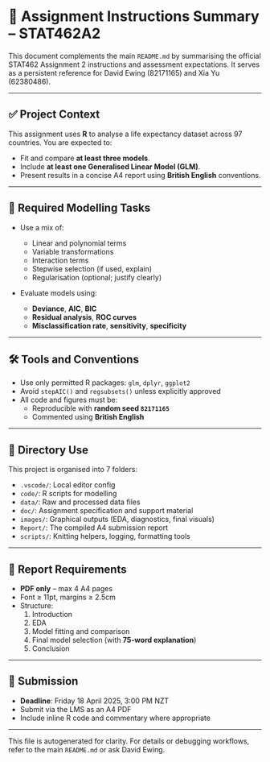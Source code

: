 
# 📘 Assignment Instructions Summary – STAT462A2

This document complements the main `README.md` by summarising the official STAT462 Assignment 2 instructions and assessment expectations. It serves as a persistent reference for David Ewing (82171165) and Xia Yu (62380486).

---

## ✅ Project Context

This assignment uses **R** to analyse a life expectancy dataset across 97 countries. You are expected to:

- Fit and compare **at least three models**.
- Include **at least one Generalised Linear Model (GLM)**.
- Present results in a concise A4 report using **British English** conventions.

---

## 🧪 Required Modelling Tasks

- Use a mix of:
  - Linear and polynomial terms
  - Variable transformations
  - Interaction terms
  - Stepwise selection (if used, explain)
  - Regularisation (optional; justify clearly)

- Evaluate models using:
  - **Deviance**, **AIC**, **BIC**
  - **Residual analysis**, **ROC curves**
  - **Misclassification rate**, **sensitivity**, **specificity**

---

## 🛠 Tools and Conventions

- Use only permitted R packages: `glm`, `dplyr`, `ggplot2`
- Avoid `stepAIC()` and `regsubsets()` unless explicitly approved
- All code and figures must be:
  - Reproducible with **random seed `82171165`**
  - Commented using **British English**

---

## 📁 Directory Use

This project is organised into 7 folders:

- `.vscode/`: Local editor config
- `code/`: R scripts for modelling
- `data/`: Raw and processed data files
- `doc/`: Assignment specification and support material
- `images/`: Graphical outputs (EDA, diagnostics, final visuals)
- `Report/`: The compiled A4 submission report
- `scripts/`: Knitting helpers, logging, formatting tools

---

## 📄 Report Requirements

- **PDF only** – max 4 A4 pages
- Font ≥ 11pt, margins ≥ 2.5cm
- Structure:
  1. Introduction
  2. EDA
  3. Model fitting and comparison
  4. Final model selection (with **75-word explanation**)
  5. Conclusion

---

## 📅 Submission

- **Deadline**: Friday 18 April 2025, 3:00 PM NZT
- Submit via the LMS as an A4 PDF
- Include inline R code and commentary where appropriate

---

This file is autogenerated for clarity. For details or debugging workflows, refer to the main `README.md` or ask David Ewing.
